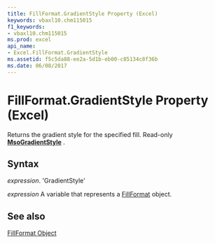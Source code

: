 ```yaml
---
title: FillFormat.GradientStyle Property (Excel)
keywords: vbaxl10.chm115015
f1_keywords:
- vbaxl10.chm115015
ms.prod: excel
api_name:
- Excel.FillFormat.GradientStyle
ms.assetid: f5c5da88-ee2a-5d1b-eb00-c85134c8f36b
ms.date: 06/08/2017
---
```



# FillFormat.GradientStyle Property (Excel)

Returns the gradient style for the specified fill. Read-only  **[MsoGradientStyle](http://msdn.microsoft.com/library/1f0e723f-293c-3646-fd77-da2c8842c71f%28Office.15%29.aspx)** .


## Syntax

 _expression_. 'GradientStyle'

 _expression_ A variable that represents a [FillFormat](./Excel.FillFormat.md) object.


## See also


[FillFormat Object](Excel.FillFormat.md)

